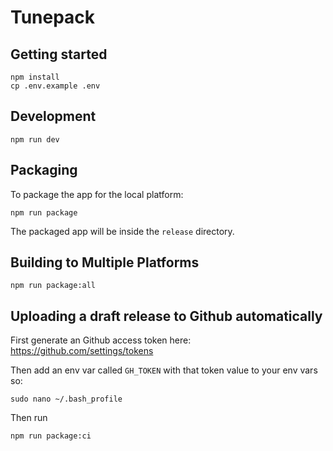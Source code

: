 # Tunepack 

## Getting started

```shell
npm install
cp .env.example .env
```

## Development

```shell
npm run dev
```

## Packaging

To package the app for the local platform:

```shell
npm run package
```

The packaged app will be inside the `release` directory.

## Building to Multiple Platforms

```shell
npm run package:all
```

## Uploading a draft release to Github automatically

First generate an Github access token here: https://github.com/settings/tokens

Then add an env var called `GH_TOKEN` with that token value to your env vars so:

```shell
sudo nano ~/.bash_profile
```

Then run

```
npm run package:ci
```
